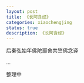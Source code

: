 ```yaml
---
layout: post
title: 《长阿含经》
categories: xiaochengjing
status: true
description: 《长阿含经》
---
```


后秦弘始年佛陀耶舍共竺佛念译

...

整理中